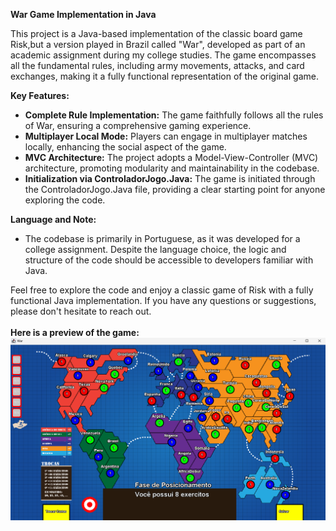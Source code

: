 **War Game Implementation in Java**

This project is a Java-based implementation of the classic board game Risk,but a version played in Brazil called "War", developed as part of an academic assignment during my college studies. The game encompasses all the fundamental rules, including army movements, attacks, and card exchanges, making it a fully functional representation of the original game.

**Key Features:**
- **Complete Rule Implementation:** The game faithfully follows all the rules of War, ensuring a comprehensive gaming experience.
- **Multiplayer Local Mode:** Players can engage in multiplayer matches locally, enhancing the social aspect of the game.
- **MVC Architecture:** The project adopts a Model-View-Controller (MVC) architecture, promoting modularity and maintainability in the codebase.
- **Initialization via ControladorJogo.Java:** The game is initiated through the ControladorJogo.Java file, providing a clear starting point for anyone exploring the code.

**Language and Note:**
- The codebase is primarily in Portuguese, as it was developed for a college assignment. Despite the language choice, the logic and structure of the code should be accessible to developers familiar with Java.

Feel free to explore the code and enjoy a classic game of Risk with a fully functional Java implementation. If you have any questions or suggestions, please don't hesitate to reach out.
<br/>
<br/>
**Here is a preview of the game:**
<br/>
<img src="/src/images/War-Game-Screen.png">

